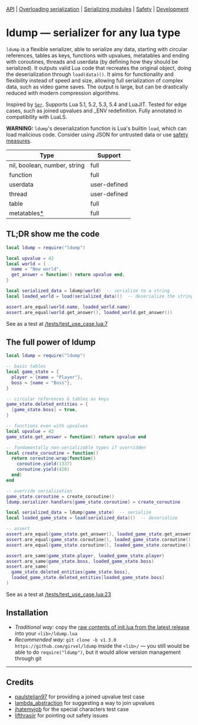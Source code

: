 [API](/docs/api.md) | [Overloading serialization](/docs/overloading.md) | [Serializing modules](/docs/serializing_modules.md) | [Safety](/docs/safety.md) | [Development](/docs/development.md)

# ldump — serializer for any lua type

`ldump` is a flexible serializer, able to serialize any data, starting with circular references, tables as keys, functions with upvalues, metatables and ending with coroutines, threads and userdata (by defining how they should be serialized). It outputs valid Lua code that recreates the original object, doing the deserialization through `load(data)()`. It aims for functionality and flexibility instead of speed and size, allowing full serialization of complex data, such as video game saves. The output is large, but can be drastically reduced with modern compression algorithms.

Inspired by [`Ser`](https://github.com/gvx/Ser). Supports Lua 5.1, 5.2, 5.3, 5.4 and LuaJIT. Tested for edge cases, such as joined upvalues and _ENV redefinition. Fully annotated in compatibility with LuaLS.

**WARNING:** `ldump`'s deserialization function is Lua's builtin `load`, which can load malicious code. Consider using JSON for untrusted data or use [safety measures](/docs/safety.md).

| Type                                      | Support      |
| ----------------------------------------- | ------------ |
| nil, boolean, number, string              | full         |
| function                                  | full         |
| userdata                                  | user-defined |
| thread                                    | user-defined |
| table                                     | full         |
| metatables[*](/docs/development.md#plans) | full         |


## TL;DR show me the code

```lua
local ldump = require("ldump")

local upvalue = 42
local world = {
  name = "New world",
  get_answer = function() return upvalue end,
}

local serialized_data = ldump(world)  -- serialize to a string
local loaded_world = load(serialized_data)()  -- deserialize the string

assert.are_equal(world.name, loaded_world.name)
assert.are_equal(world.get_answer(), loaded_world.get_answer())
```

See as a test at [/tests/test_use_case.lua:7](/tests/test_use_case.lua#L7)


## The full power of ldump

```lua
local ldump = require("ldump")

-- basic tables
local game_state = {
  player = {name = "Player"},
  boss = {name = "Boss"},
}

-- circular references & tables as keys
game_state.deleted_entities = {
  [game_state.boss] = true,
}

-- functions even with upvalues
local upvalue = 42
game_state.get_answer = function() return upvalue end

-- fundamentally non-serializable types if overridden
local create_coroutine = function()
  return coroutine.wrap(function()
    coroutine.yield(1337)
    coroutine.yield(420)
  end)
end

-- override serialization
game_state.coroutine = create_coroutine()
ldump.serializer.handlers[game_state.coroutine] = create_coroutine

local serialized_data = ldump(game_state)  -- serialize
local loaded_game_state = load(serialized_data)()  -- deserialize

-- assert
assert.are_equal(game_state.get_answer(), loaded_game_state.get_answer())
assert.are_equal(game_state.coroutine(), loaded_game_state.coroutine())
assert.are_equal(game_state.coroutine(), loaded_game_state.coroutine())

assert.are_same(game_state.player, loaded_game_state.player)
assert.are_same(game_state.boss, loaded_game_state.boss)
assert.are_same(
  game_state.deleted_entities[game_state.boss],
  loaded_game_state.deleted_entities[loaded_game_state.boss]
)
```

See as a test at [/tests/test_use_case.lua:23](/tests/test_use_case.lua#L23)


## Installation

- *Traditional way:* copy the [raw contents of init.lua from the latest release](https://raw.githubusercontent.com/girvel/ldump/refs/tags/v1.3.0/init.lua) into your `<lib>/ldump.lua`
- *Recommended way:* `git clone -b v1.3.0 https://github.com/girvel/ldump` inside the `<lib>/` — you still would be able to do `require("ldump")`, but it would allow version management through git

---

## Credits

- [paulstelian97](https://www.reddit.com/user/paulstelian97/) for providing a joined upvalue test case
- [lambda_abstraction](https://www.reddit.com/user/lambda_abstraction/) for suggesting a way to join upvalues
- [jhatemyjob](https://news.ycombinator.com/user?id=jhatemyjob) for the special characters test case
- [lifthrasiir](https://news.ycombinator.com/user?id=lifthrasiir) for pointing out safety issues
